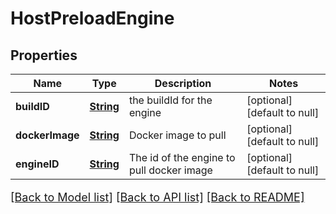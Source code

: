 # HostPreloadEngine
## Properties

Name | Type | Description | Notes
------------ | ------------- | ------------- | -------------
**buildID** | [**String**](string.md) | the buildId for the engine | [optional] [default to null]
**dockerImage** | [**String**](string.md) | Docker image to pull | [optional] [default to null]
**engineID** | [**String**](string.md) | The id of the engine to pull docker image | [optional] [default to null]

[[Back to Model list]](../README.md#documentation-for-models) [[Back to API list]](../README.md#documentation-for-api-endpoints) [[Back to README]](../README.md)

<style>
     p, ul, ol, li { font-size: 18px !important;}
</style>

